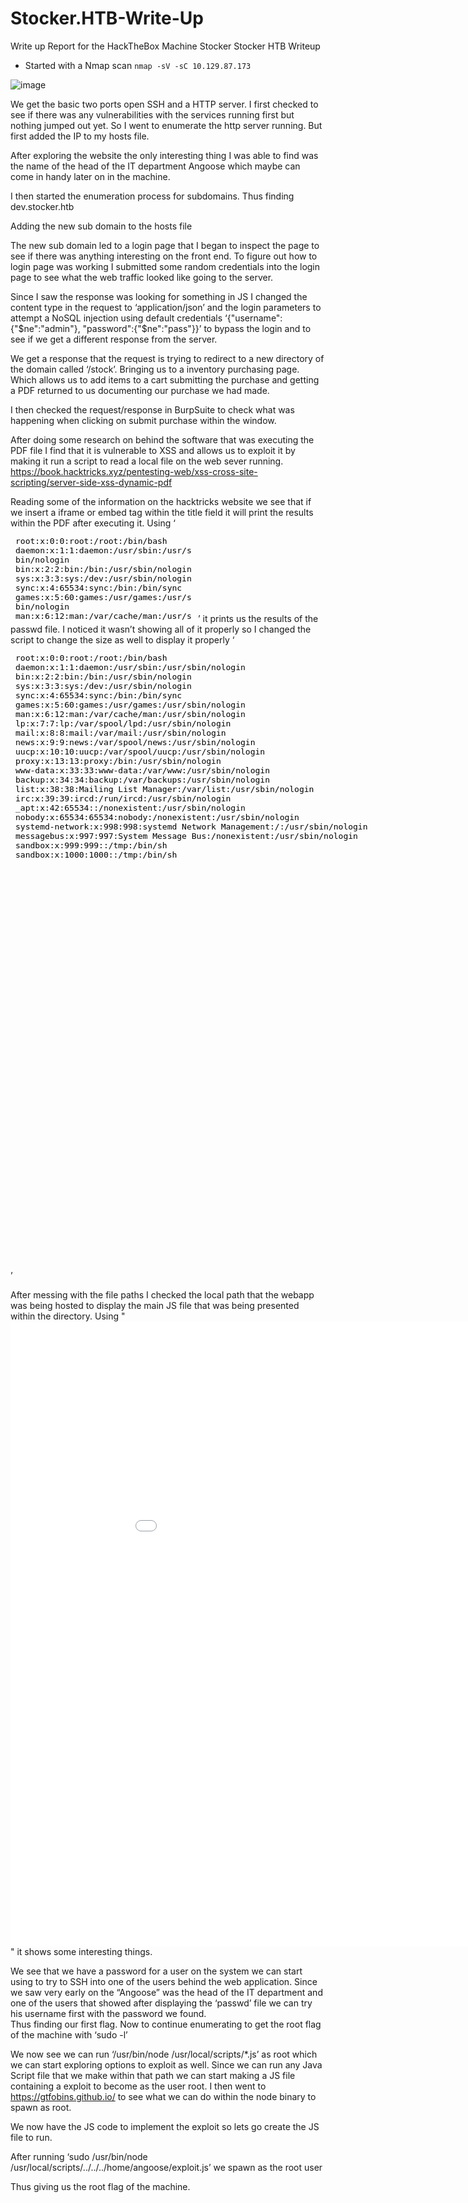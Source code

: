 # Stocker.HTB-Write-Up
Write up Report for the HackTheBox Machine Stocker
Stocker HTB Writeup

- Started with a Nmap scan `nmap -sV -sC 10.129.87.173`

![image](https://user-images.githubusercontent.com/61332852/226727064-2a9bfc88-936a-4366-a85d-42f4d4ad5f62.png)

We get the basic two ports open SSH and a HTTP server. I first checked to see if there was any vulnerabilities with the services running first but nothing jumped out yet. So I went to enumerate the http server running. But first added the IP to my hosts file.  

After exploring the website the only interesting thing I was able to find was the name of the head of the IT department Angoose which maybe can come in handy later on in the machine.  

I then started the enumeration process for subdomains. Thus finding dev.stocker.htb 

Adding the new sub domain to the hosts file  

The new sub domain led to a login page that I began to inspect the page to see if there was anything interesting on the front end. To figure out how to login page was working I submitted some random credentials into the login page to see what the web traffic looked like going to the server.
 

Since I saw the response was looking for something in JS I changed the content type in the request to ‘application/json’ and the login parameters to attempt a NoSQL injection using default credentials ‘{"username":{"$ne":"admin"}, "password":{"$ne":"pass"}}’ to bypass the login and to see if we get a different response from the server.  

We get a response that the request is trying to redirect to a new directory of the domain called ‘/stock’. Bringing us to a inventory purchasing page. Which allows us to add items to a cart submitting the purchase and getting a PDF returned to us documenting our purchase we had made.   


I then checked the request/response in BurpSuite to check what was happening when clicking on submit purchase within the window.  

After doing some research on behind the software that was executing the PDF file I find that it is vulnerable to XSS and allows us to exploit it by making it run a script to read a local file on the web sever running. 
https://book.hacktricks.xyz/pentesting-web/xss-cross-site-scripting/server-side-xss-dynamic-pdf

Reading some of the information on the hacktricks website we see that if we insert a iframe or embed tag within the title field it will print the results within the PDF after executing it. Using ‘<embed src=file:///etc/passwd></embed>’ it prints us the results of the passwd file. I noticed it wasn’t showing all of it properly so I changed the script to change the size as well to display it properly ‘<embed height=1000px width=1000px src=file:///etc/passwd></embed>’   

After messing with the file paths I checked the local path that the webapp was being hosted to display the main JS file that was being presented within the directory. Using "<embed height=1000px width=1000px src=file:///var/www/dev/index.js></embed>" it shows some interesting things.  

We see that we have a password for a user on the system we can start using to try to SSH into one of the users behind the web application. Since we saw very early on the “Angoose” was the head of the IT department and one of the users that showed after displaying the ‘passwd’ file we can try his username first with the password we found.  
Thus finding our first flag. Now to continue enumerating to get the root flag of the machine with ‘sudo -l’  

We now see we can run ‘/usr/bin/node /usr/local/scripts/*.js’ as root which we can start exploring options to exploit as well. Since we can run any Java Script file that we make within that path we can start making a JS file containing a exploit to become as the user root. I then went to https://gtfobins.github.io/ to see what we can do within the node binary to spawn as root.  

We now have the JS code to implement the exploit so lets go create the JS file to run.  

After running ‘sudo /usr/bin/node /usr/local/scripts/../../../home/angoose/exploit.js’ we spawn as the root user  

Thus giving us the root flag of the machine.  
